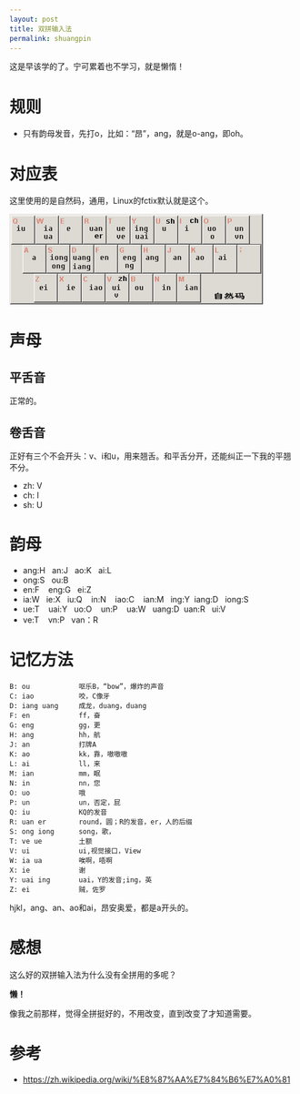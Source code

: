 ```yaml
---
layout: post
title: 双拼输入法
permalink: shuangpin
---
```


这是早该学的了。宁可累着也不学习，就是懒惰！

# 规则

* 只有韵母发音，先打o，比如：“昂”，ang，就是o-ang，即oh。

# 对应表

这里使用的是自然码，通用，Linux的fctix默认就是这个。

![自然码](/img/ZiRanMa_DoublePinyinSchemas.png)

# 声母

## 平舌音
正常的。

## 卷舌音
正好有三个不会开头：v、i和u，用来翘舌。和平舌分开，还能纠正一下我的平翘不分。

* zh: V
* ch: I
* sh: U

# 韵母

* ang:H   an:J    ao:K   ai:L
* ong:S   ou:B
* en:F    eng:G   ei:Z
* ia:W    ie:X    iu:Q    in:N    iao:C    ian:M   ing:Y  iang:D   iong:S
* ue:T    uai:Y   uo:O    un:P    ua:W     uang:D  uan:R   ui:V
* ve:T    vn:P    van：R

# 记忆方法

```
B: ou            呕乐B，“bow”，爆炸的声音
C: iao           咬，C像牙
D: iang uang     成龙，duang，duang
F: en            ff，奋
G: eng           gg，更
H: ang           hh，航
J: an            打牌A
K: ao            kk，靠，嗷嗷嗷
L: ai            ll，来
M: ian           mm，眠
N: in            nn，您
O: uo            哦
P: un            un，否定，屁
Q: iu            KQ的发音
R: uan er        round，圆；R的发音，er，人的后缀
S: ong iong      song，歌，
T: ve ue         土额
V: ui            ui,视觉接口，View
W: ia ua         唉啊，唔啊
X: ie            谢
Y: uai ing       uai，Y的发音;ing，英
Z: ei            贼，佐罗
```

hjkl，ang、an、ao和ai，昂安奥爱，都是a开头的。

# 感想
这么好的双拼输入法为什么没有全拼用的多呢？

**懒！**

像我之前那样，觉得全拼挺好的，不用改变，直到改变了才知道需要。

# 参考

* https://zh.wikipedia.org/wiki/%E8%87%AA%E7%84%B6%E7%A0%81
